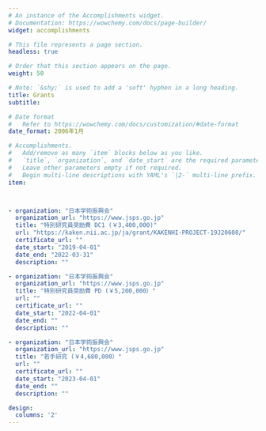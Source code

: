 ```yaml
---
# An instance of the Accomplishments widget.
# Documentation: https://wowchemy.com/docs/page-builder/
widget: accomplishments

# This file represents a page section.
headless: true

# Order that this section appears on the page.
weight: 50

# Note: `&shy;` is used to add a 'soft' hyphen in a long heading.
title: Grants
subtitle:

# Date format
#   Refer to https://wowchemy.com/docs/customization/#date-format
date_format: 2006年1月

# Accomplishments.
#   Add/remove as many `item` blocks below as you like.
#   `title`, `organization`, and `date_start` are the required parameters.
#   Leave other parameters empty if not required.
#   Begin multi-line descriptions with YAML's `|2-` multi-line prefix.
item:



- organization: "日本学術振興会"
  organization_url: "https://www.jsps.go.jp"
  title: "特別研究員奨励費 DC1 (￥3,400,000)"
  url: "https://kaken.nii.ac.jp/ja/grant/KAKENHI-PROJECT-19J20608/"
  certificate_url: ""
  date_start: "2019-04-01"
  date_end: "2022-03-31"
  description: ""

- organization: "日本学術振興会"
  organization_url: "https://www.jsps.go.jp"
  title: "特別研究員奨励費 PD (￥5,200,000）"
  url: ""
  certificate_url: ""
  date_start: "2022-04-01"
  date_end: ""
  description: ""

- organization: "日本学術振興会"
  organization_url: "https://www.jsps.go.jp"
  title: "若手研究 (￥4,680,000）"
  url: ""
  certificate_url: ""
  date_start: "2023-04-01"
  date_end: ""
  description: ""

design:
  columns: '2' 
---
```

